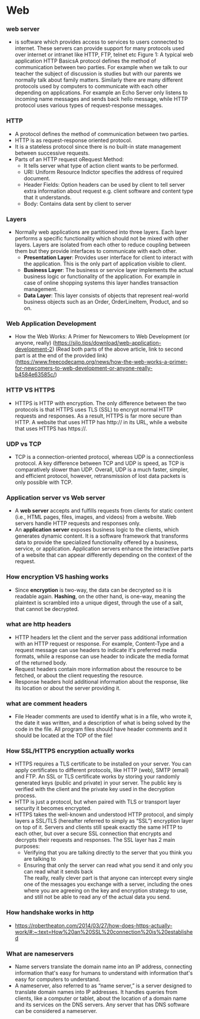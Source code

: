 # Web
### web server 
- is software which provides access to services to users connected to internet. These servers can provide support for many protocols used over internet or intranet like HTTP, FTP, telnet etc Figure 1: A typical web application HTTP BasicsA protocol defines the method of communication between two parties. For example when we  talk  to  our  teacher  the  subject  of  discussion  is  studies  but  with  our  parents  we  normally talk about family matters. Similarly there are many different protocols used by computers  to  communicate  with  each  other  depending  on  applications.  For  example  an  Echo  Server  only  listens  to  incoming  name  messages  and  sends  back  hello  message,  while HTTP protocol uses various types of request-response messages. 
### HTTP
- A protocol defines the method of communication between two parties.
- HTTP is as request-response oriented protocol.
- It  is  a  stateless  protocol  since  there  is  no  built-in  state  management  between  successive requests.
- Parts of an HTTP request oRequest  Method:  
  * It  tells  server  what  type  of  action  client  wants  to  be  performed. <br />
  * URI:   Uniform   Resource   Indictor   specifies   the   address   of   required   document. <br />
  * Header  Fields:  Option  headers  can  be  used  by  client  to  tell  server  extra  information  about  request  e.g.  client  software  and  content  type  that  it  understands. <br />
  * Body: Contains data sent by client to server

### Layers
- Normally web applications are partitioned into three layers. Each layer performs a specific functionality which should not be mixed with other layers. Layers are isolated from each other to reduce coupling between them but they provide interfaces to communicate with each other.<br />
  * **Presentation Layer**: Provides user interface for client to interact with the application. This is the only part of application visible to client. <br />
  * **Business Layer**: The business or service layer implements the actual business logic or functionality of the application. For example in case of online shopping systems this layer handles transaction management.<br />
  * **Data Layer**: This layer consists of objects that represent real-world business objects such as an Order, OrderLineItem, Product, and so on. <br />

### Web Application Development
- How the Web Works: A Primer for Newcomers to Web Development (or anyone, really) (https://silo.tips/download/web-application-development-2)
(Read both parts of the above article, link to second part is at the end of the provided link) (https://www.freecodecamp.org/news/how-the-web-works-a-primer-for-newcomers-to-web-development-or-anyone-really-b4584e63585c/)

### HTTP VS HTTPS
- HTTPS is HTTP with encryption. The only difference between the two protocols is that HTTPS uses TLS (SSL) to encrypt normal HTTP requests and responses. As a result, HTTPS is far more secure than HTTP. A website that uses HTTP has http:// in its URL, while a website that uses HTTPS has https://.

### UDP vs TCP
- TCP is a connection-oriented protocol, whereas UDP is a connectionless protocol. A key difference between TCP and UDP is speed, as TCP is comparatively slower than UDP. Overall, UDP is a much faster, simpler, and efficient protocol, however, retransmission of lost data packets is only possible with TCP.

### Application server vs Web server
- A **web server** accepts and fulfills requests from clients for static content (i.e., HTML pages, files, images, and videos) from a website. Web servers handle HTTP requests and responses only.
- An **application server** exposes business logic to the clients, which generates dynamic content. It is a software framework that transforms data to provide the specialized functionality offered by a business, service, or application. Application servers enhance the interactive parts of a website that can appear differently depending on the context of the request.

### How encryption VS hashing works
- Since **encryption** is two-way, the data can be decrypted so it is readable again. **Hashing**, on the other hand, is one-way, meaning the plaintext is scrambled into a unique digest, through the use of a salt, that cannot be decrypted.

### what are http headers
- HTTP headers let the client and the server pass additional information with an HTTP request or response.  For example, Content-Type and a request message can use headers to indicate it's preferred media formats, while a response can use header to indicate the media format of the returned body.
- Request headers contain more information about the resource to be fetched, or about the client requesting the resource.
- Response headers hold additional information about the response, like its location or about the server providing it.

### what are comment headers
- File Header comments are used to identify what is in a file, who wrote it, the date it was written, and a description of what is being solved by the code in the file. All program files should have header comments and it should be located at the TOP of the file!

### How SSL/HTTPS encryption actually works
- HTTPS requires a TLS certificate to be installed on your server. You can apply certificates to different protocols, like HTTP (web), SMTP (email) and FTP. An SSL or TLS certificate works by storing your randomly generated keys (public and private) in your server. The public key is verified with the client and the private key used in the decryption process.
- HTTP is just a protocol, but when paired with TLS or transport layer security it becomes encrypted.
- HTTPS takes the well-known and understood HTTP protocol, and simply layers a SSL/TLS (hereafter referred to simply as “SSL”) encryption layer on top of it. Servers and clients still speak exactly the same HTTP to each other, but over a secure SSL connection that encrypts and decrypts their requests and responses. The SSL layer has 2 main purposes:
  * Verifying that you are talking directly to the server that you think you are talking to
  * Ensuring that only the server can read what you send it and only you can read what it sends back <br />
The really, really clever part is that anyone can intercept every single one of the messages you exchange with a server, including the ones where you are agreeing on the key and encryption strategy to use, and still not be able to read any of the actual data you send.

### How handshake works in http
- https://robertheaton.com/2014/03/27/how-does-https-actually-work/#:~:text=How%20an%20SSL%20connection%20is%20established

### What are nameservers
- Name servers translate the domain name into an IP address, connecting information that's easy for humans to understand with information that's easy for computers to understand.
- A nameserver, also referred to as “name server,” is a server designed to translate domain names into IP addresses. It handles queries from clients, like a computer or tablet, about the location of a domain name and its services on the DNS servers. Any server that has DNS software can be considered a nameserver.

